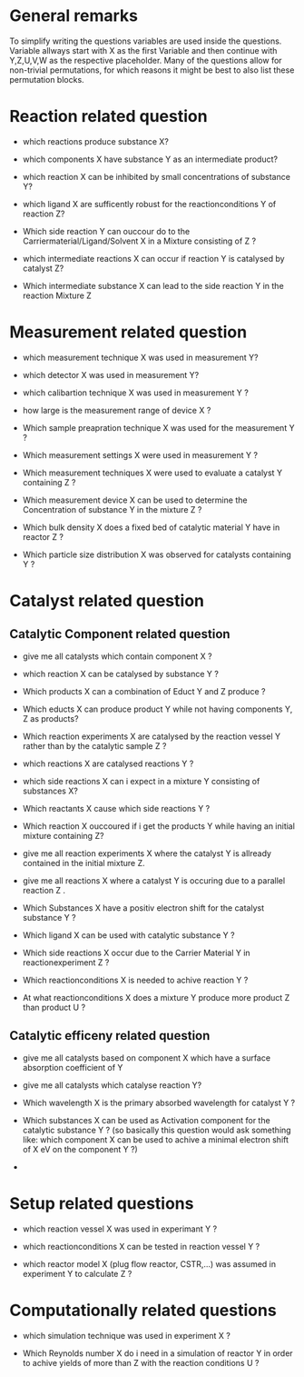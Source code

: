# General remarks

To simplify writing the questions variables are used inside the questions. Variable allways start with X as the first Variable and then continue with Y,Z,U,V,W as the respective placeholder.
Many of the questions allow for non-trivial permutations, for which reasons it might be best to also list these permutation blocks.


# Reaction related question

- which reactions produce substance X?

- which components X have substance Y as an intermediate product?

- which reaction X can be inhibited by small concentrations of substance Y?

- which ligand X are sufficently robust for the reactionconditions Y of reaction Z?

- Which side reaction Y can ouccour do to the Carriermaterial/Ligand/Solvent X in a Mixture consisting of Z ?

- which intermediate reactions X can occur if reaction Y is catalysed by catalyst Z?

- Which intermediate substance X can lead to the side reaction Y in the reaction Mixture Z  


# Measurement related question

- which measurement technique X was used in measurement Y?

- which detector X was used in measurement Y?

- which calibartion technique X was used in measurement Y ?

- how large is the measurement range of device X ?

- Which sample preapration technique X was used for the measurement Y ?

- Which measurement settings X were used in measurement Y ?

- Which measurement techniques X were used to evaluate a catalyst Y containing Z ?

- Which measurement device X can be used to determine the Concentration of substance Y in the mixture Z ?

- Which bulk density X does a fixed bed of catalytic material Y have in reactor Z ?

- Which particle size distribution X was observed for catalysts containing Y ?


# Catalyst related question

## Catalytic Component related question

- give me all catalysts which contain component X ?

- which reaction X can be catalysed by substance Y ?

- Which products X can a combination of Educt Y and Z produce ?

- Which educts X can produce product Y while not having components Y, Z as products?

- Which reaction experiments X are catalysed by the reaction vessel Y rather than by the catalytic sample Z ?

- which reactions X are catalysed reactions Y ?

- which side reactions X can i expect in a mixture Y consisting of substances X?

- Which reactants X cause which side reactions Y ?

- Which reaction X ouccoured if i get the products Y while having an initial mixture containing Z?

- give me all reaction experiments X where the catalyst Y is allready contained in the initial mixture Z.

- give me all reactions X where a catalyst Y is occuring due to a parallel reaction Z . 

- Which Substances X have a positiv electron shift for the catalyst substance Y ?

- Which ligand X can be used with catalytic substance Y ?

- Which side reactions X occur due to the Carrier Material Y in reactionexperiment Z ?

- Which reactionconditions X is needed to achive reaction Y ?

- At what reactionconditions X does a mixture Y produce more product Z than product U ?




## Catalytic efficeny related question

- give me all catalysts based on component X which have a surface absorption coefficient of Y

- give me all catalysts which catalyse reaction Y?

- Which wavelength X is the primary absorbed wavelength for catalyst Y ?

- Which substances X can be used as Activation component for the catalytic substance Y ? (so basically this question would ask something like: which component X can be used to achive a minimal electron shift of X eV on the component Y ?)

- 


# Setup related questions

- which reaction vessel X was used in experimant Y ?

- which reactionconditions X can be tested in reaction vessel Y ?

- which reactor model X (plug flow reactor, CSTR,...) was assumed in experiment Y to calculate Z ?


# Computationally related questions

- which simulation technique was used in experiment X ?

- Which Reynolds number X do i need in a simulation of reactor Y in order to achive yields of more than Z with the reaction conditions U ?
